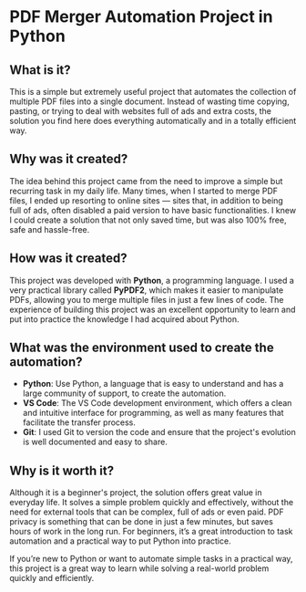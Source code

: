 # PDF Merger Automation Project in Python

## What is it?

This is a simple but extremely useful project that automates the collection of multiple PDF files into a single document. Instead of wasting time copying, pasting, or trying to deal with websites full of ads and extra costs, the solution you find here does everything automatically and in a totally efficient way.

## Why was it created?

The idea behind this project came from the need to improve a simple but recurring task in my daily life. Many times, when I started to merge PDF files, I ended up resorting to online sites — sites that, in addition to being full of ads, often disabled a paid version to have basic functionalities. I knew I could create a solution that not only saved time, but was also 100% free, safe and hassle-free.

## How was it created?

This project was developed with **Python**, a programming language. I used a very practical library called **PyPDF2**, which makes it easier to manipulate PDFs, allowing you to merge multiple files in just a few lines of code. The experience of building this project was an excellent opportunity to learn and put into practice the knowledge I had acquired about Python.

## What was the environment used to create the automation?

- **Python**: Use Python, a language that is easy to understand and has a large community of support, to create the automation.
- **VS Code**: The VS Code development environment, which offers a clean and intuitive interface for programming, as well as many features that facilitate the transfer process.
- **Git**: I used Git to version the code and ensure that the project's evolution is well documented and easy to share.

## Why is it worth it?

Although it is a beginner's project, the solution offers great value in everyday life. It solves a simple problem quickly and effectively, without the need for external tools that can be complex, full of ads or even paid. PDF privacy is something that can be done in just a few minutes, but saves hours of work in the long run. For beginners, it’s a great introduction to task automation and a practical way to put Python into practice.

If you’re new to Python or want to automate simple tasks in a practical way, this project is a great way to learn while solving a real-world problem quickly and efficiently.
